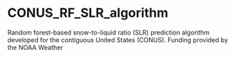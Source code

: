 # CONUS_RF_SLR_algorithm
Random forest-based snow-to-liquid ratio (SLR) prediction algorithm developed for the contiguous United States (CONUS). Funding provided by the NOAA Weather

